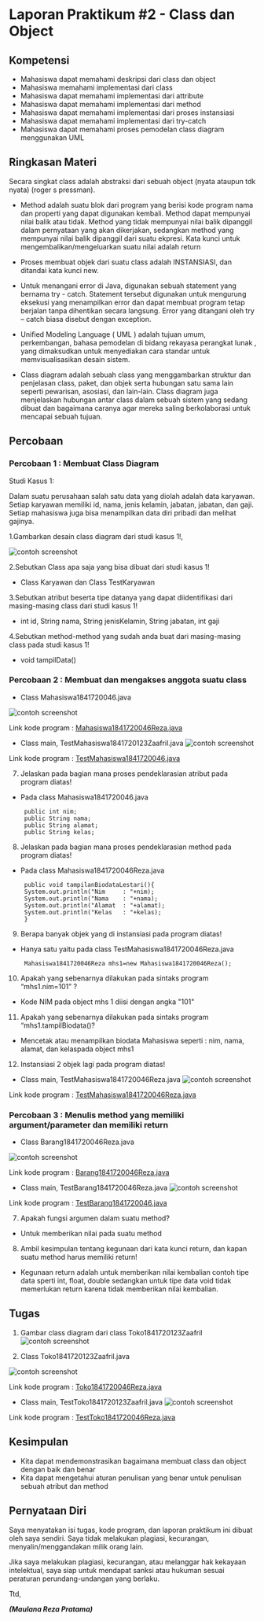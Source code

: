 # Laporan Praktikum #2 - Class dan Object

## Kompetensi

-  Mahasiswa dapat memahami deskripsi dari class dan object
-   Mahasiswa memahami implementasi dari class
-   Mahasiswa dapat memahami implementasi dari attribute
-   Mahasiswa dapat memahami implementasi dari method
-   Mahasiswa dapat memahami implementasi dari proses instansiasi
-   Mahasiswa dapat memahami implementasi dari try-catch
-   Mahasiswa dapat memahami proses pemodelan class diagram menggunakan UML

## Ringkasan Materi

Secara singkat class adalah abstraksi dari sebuah object (nyata ataupun tdk nyata) (roger s pressman). 

-   Method adalah suatu blok dari program yang berisi kode program nama dan properti yang dapat digunakan kembali. Method dapat mempunyai nilai balik atau tidak. Method yang tidak mempunyai nilai balik dipanggil dalam pernyataan yang akan dikerjakan, sedangkan method yang mempunyai nilai balik dipanggil dari suatu ekpresi. Kata kunci untuk mengembalikan/mengeluarkan suatu nilai adalah return

-   Proses membuat objek dari suatu class adalah INSTANSIASI, dan ditandai kata kunci new. 

-   Untuk menangani error di Java, digunakan sebuah statement yang bernama try - catch. Statement tersebut digunakan untuk mengurung eksekusi yang menampilkan error dan dapat membuat program tetap berjalan tanpa dihentikan secara langsung. Error yang ditangani oleh try – catch biasa disebut dengan exception.

-   Unified Modeling Language ( UML ) adalah tujuan umum, perkembangan, bahasa pemodelan di bidang rekayasa perangkat lunak , yang dimaksudkan untuk menyediakan cara standar untuk memvisualisasikan desain sistem. 

-   Class diagram adalah sebuah class yang menggambarkan struktur dan penjelasan class, paket, dan objek serta hubungan satu sama lain seperti pewarisan, asosiasi, dan lain-lain. Class diagram juga menjelaskan hubungan antar class dalam sebuah sistem yang sedang dibuat dan bagaimana caranya agar mereka saling berkolaborasi untuk mencapai sebuah tujuan.

## Percobaan

### Percobaan 1 : Membuat Class Diagram

Studi Kasus 1:

Dalam suatu perusahaan salah satu data yang diolah adalah data karyawan. Setiap karyawan memiliki id, nama, jenis kelamin, jabatan, jabatan, dan gaji. Setiap mahasiswa juga bisa menampilkan data diri pribadi dan melihat gajinya.

1.Gambarkan desain class diagram dari studi kasus 1!,

![contoh screenshot](img/2.PNG)

2.Sebutkan Class apa saja yang bisa dibuat dari studi kasus 1!
-   Class Karyawan dan Class TestKaryawan

3.Sebutkan atribut beserta tipe datanya yang dapat diidentifikasi dari masing-masing class dari studi kasus 1!
-   int id, String nama, String jenisKelamin, String jabatan, int gaji

4.Sebutkan method-method yang sudah anda buat dari masing-masing class pada studi kasus 1!
-   void tampilData()

### Percobaan 2 : Membuat dan mengakses anggota suatu class

- Class Mahasiswa1841720046.java

![contoh screenshot](img/3.PNG)

Link kode program : [Mahasiswa1841720046Reza.java](../../src/2_Class_dan_Object/Mahasiswa1841720046.java)

- Class main, TestMahasiswa1841720123Zaafril.java
![contoh screenshot](img/3.PNG)

Link kode program : [TestMahasiswa1841720046.java](../../src/2_Class_dan_Object/TestMahasiswa1841720046Reza.java)

7. Jelaskan pada bagian mana proses pendeklarasian atribut pada program diatas!
-  Pada class Mahasiswa1841720046.java

        public int nim;
        public String nama;
        public String alamat;
        public String kelas;

8. Jelaskan pada bagian mana proses pendeklarasian method pada program diatas!
-  Pada class Mahasiswa1841720046Reza.java

        public void tampilanBiodataLestari(){
        System.out.println("Nim     : "+nim);
        System.out.println("Nama    : "+nama);
        System.out.println("Alamat  : "+alamat);
        System.out.println("Kelas   : "+kelas);
        }

9. Berapa banyak objek yang di instansiasi pada program diatas!
-  Hanya satu yaitu pada class TestMahasiswa1841720046Reza.java

        Mahasiswa1841720046Reza mhs1=new Mahasiswa1841720046Reza();

10. Apakah yang sebenarnya dilakukan pada sintaks program “mhs1.nim=101” ?
-   Kode NIM pada object mhs 1 diisi dengan angka "101"

11. Apakah yang sebenarnya dilakukan pada sintaks program “mhs1.tampilBiodata()?
-   Mencetak atau menampilkan biodata Mahasiswa seperti : nim, nama, alamat, dan kelaspada object mhs1

12. Instansiasi 2 objek lagi pada program diatas!
-   Class main, TestMahasiswa1841720046Reza.java
![contoh screenshot](img/4.PNG)

Link kode program : [TestMahasiswa1841720046Reza.java](../../src/2_Class_dan_Object/TestMahasiswa1841720046Reza.java)

### Percobaan 3 : Menulis method yang memiliki argument/parameter dan memiliki return

- Class Barang1841720046Reza.java

![contoh screenshot](img/5.PNG)

Link kode program : [Barang1841720046Reza.java](../../src/2_Class_dan_Object/Barang1841720046Reza.java)

- Class main, TestBarang1841720046Reza.java
![contoh screenshot](img/6.PNG)

Link kode program : [TestBarang1841720046.java](../../src/2_Class_dan_Object/TestBarang1841720046Reza.java)

7. Apakah fungsi argumen dalam suatu method?
-  Untuk memberikan nilai pada suatu method 

8. Ambil kesimpulan tentang kegunaan dari kata kunci return, dan kapan suatu method harus memiliki return!
-  Kegunaan return adalah untuk memberikan nilai kembalian contoh tipe data sperti int, float, double sedangkan untuk tipe data void tidak memerlukan return karena tidak memberikan nilai kembalian. 

## Tugas
1. Gambar class diagram dari class Toko1841720123Zaafril
![contoh screenshot](img/8.PNG)

2. Class Toko1841720123Zaafril.java

![contoh screenshot](img/7.PNG)

Link kode program : [Toko1841720046Reza.java](../../src/2_Class_dan_Object/Toko1841720046Reza.java)

- Class main, TestToko1841720123Zaafril.java 
![contoh screenshot](img/7.PNG)

Link kode program : [TestToko1841720046Reza.java](../../src/2_Class_dan_Object/TestToko1841720046Reza.java)


## Kesimpulan
- Kita dapat mendemonstrasikan bagaimana membuat class dan object dengan baik dan benar
- Kita dapat mengetahui aturan penulisan yang benar untuk penulisan sebuah atribut dan method

## Pernyataan Diri

Saya menyatakan isi tugas, kode program, dan laporan praktikum ini dibuat oleh saya sendiri. Saya tidak melakukan plagiasi, kecurangan, menyalin/menggandakan milik orang lain.

Jika saya melakukan plagiasi, kecurangan, atau melanggar hak kekayaan intelektual, saya siap untuk mendapat sanksi atau hukuman sesuai peraturan perundang-undangan yang berlaku.

Ttd,

***(Maulana Reza Pratama)***